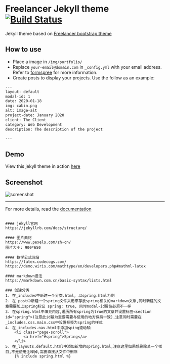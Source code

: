 Freelancer Jekyll theme  [![Build Status](https://api.travis-ci.org/jeromelachaud/freelancer-theme.svg?branch=master)](https://travis-ci.org/jeromelachaud/freelancer-theme/) 
=========================

Jekyll theme based on [Freelancer bootstrap theme ](http://startbootstrap.com/template-overviews/freelancer/)

## How to use
 - Place a image in `/img/portfolio/`
 - Replace `your-email@domain.com` in `_config.yml` with your email address. Refer to [formspree](http://formspree.io/) for more information.
 - Create posts to display your projects. Use the follow as an example:
```txt
---
layout: default
modal-id: 1
date: 2020-01-18
img: cabin.png
alt: image-alt
project-date: January 2020
client: The Client
category: Web Development
description: The description of the project

---
```

## Demo
View this jekyll theme in action [here](https://jeromelachaud.com/freelancer-theme)

## Screenshot
![screenshot](https://raw.githubusercontent.com/jeromelachaud/freelancer-theme/master/screenshot.png)

---------
For more details, read the [documentation](http://jekyllrb.com/)
```

#### jekyll官网
https://jekyllrb.com/docs/structure/

#### 图片素材
https://www.pexels.com/zh-cn/
图片大小: 900*650

#### 数学公式网站
https://latex.codecogs.com/
https://demo.wiris.com/mathtype/en/developers.php#mathml-latex

#### markdown语法
https://markdown.com.cn/basic-syntax/lists.html

### 创建分类
1. 在_includes中新建一个分类.html, 以spring.html为例
2. 在_post中新建一个spring文件夹用来存放spring相关的markdown文章,同时新建的文章需要加上spring标记 spring: true, 同时modal-id属性必须不一样
3. 在spring.html中填充内容,遍历所有spring为true的文章并设置标签<section id="spring">(注意此id最为重要需要与使用的地方保持一致),注意同时需要在_includes.css.main.css中设置标签为spring的样式
4. 在_includes.nav.html中添加sping滚动轴
    <li class="page-scroll">
        <a href="#spring">Spring</a>
    </li>
5. 在_layouts.default.html中添加新增的spring.html,注意这里如果想删除某一个栏目,不是使用注释掉,需要直接从文件中删除
    {% include spring.html %}

